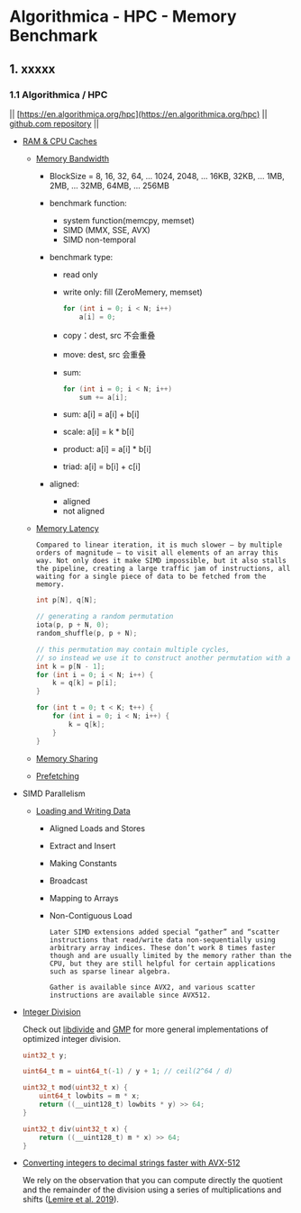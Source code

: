 # Algorithmica - HPC - Memory Benchmark

## 1. xxxxx

### 1.1 Algorithmica / HPC

|| [https://en.algorithmica.org/hpc](https://en.algorithmica.org/hpc) || [github.com repository](https://github.com/algorithmica-org/algorithmica) ||

* [RAM & CPU Caches](https://en.algorithmica.org/hpc/cpu-cache/)

  * [Memory Bandwidth](https://en.algorithmica.org/hpc/cpu-cache/bandwidth/)

    * BlockSize = 8, 16, 32, 64, ... 1024, 2048, ... 16KB, 32KB, ... 1MB, 2MB, ... 32MB, 64MB, ... 256MB

    * benchmark function:

      * system function(memcpy, memset)
      * SIMD (MMX, SSE, AVX)
      * SIMD non-temporal

    * benchmark type:

      * read only
      * write only: fill (ZeroMemery, memset)

        ```cpp
        for (int i = 0; i < N; i++)
            a[i] = 0;
        ```

      * copy：dest, src 不会重叠
      * move: dest, src 会重叠
      * sum:

        ```cpp
        for (int i = 0; i < N; i++)
            sum += a[i];
        ```

      * sum: a[i] = a[i] + b[i]
      * scale: a[i] = k * b[i]
      * product: a[i] = a[i] * b[i]
      * triad: a[i] = b[i] + c[i]

    * aligned:

      * aligned
      * not aligned

  * [Memory Latency](https://en.algorithmica.org/hpc/cpu-cache/latency/)

    ```text
    Compared to linear iteration, it is much slower — by multiple orders of magnitude — to visit all elements of an array this way. Not only does it make SIMD impossible, but it also stalls the pipeline, creating a large traffic jam of instructions, all waiting for a single piece of data to be fetched from the memory.
    ```

    ```cpp
    int p[N], q[N];

    // generating a random permutation
    iota(p, p + N, 0);
    random_shuffle(p, p + N);

    // this permutation may contain multiple cycles,
    // so instead we use it to construct another permutation with a single cycle
    int k = p[N - 1];
    for (int i = 0; i < N; i++) {
        k = q[k] = p[i];
    }

    for (int t = 0; t < K; t++) {
        for (int i = 0; i < N; i++) {
            k = q[k];
        }
    }
    ```

  * [Memory Sharing](https://en.algorithmica.org/hpc/cpu-cache/sharing/)

  * [Prefetching](https://en.algorithmica.org/hpc/cpu-cache/prefetching/)

* SIMD Parallelism

  * [Loading and Writing Data](https://en.algorithmica.org/hpc/simd/moving/)
    * Aligned Loads and Stores
    * Extract and Insert
    * Making Constants
    * Broadcast
    * Mapping to Arrays
    * Non-Contiguous Load

        ```text
        Later SIMD extensions added special “gather” and “scatter instructions that read/write data non-sequentially using arbitrary array indices. These don’t work 8 times faster though and are usually limited by the memory rather than the CPU, but they are still helpful for certain applications such as sparse linear algebra.

        Gather is available since AVX2, and various scatter instructions are available since AVX512.
        ```

* [Integer Division](https://en.algorithmica.org/hpc/arithmetic/division/)

    Check out [libdivide](https://github.com/ridiculousfish/libdivide) and [GMP](https://gmplib.org/) for more general implementations of optimized integer division.

    ```cpp
    uint32_t y;

    uint64_t m = uint64_t(-1) / y + 1; // ceil(2^64 / d)

    uint32_t mod(uint32_t x) {
        uint64_t lowbits = m * x;
        return ((__uint128_t) lowbits * y) >> 64; 
    }

    uint32_t div(uint32_t x) {
        return ((__uint128_t) m * x) >> 64;
    }
    ```
* [Converting integers to decimal strings faster with AVX-512](https://lemire.me/blog/2022/03/28/converting-integers-to-decimal-strings-faster-with-avx-512/)

    We rely on the observation that you can compute directly the quotient and the remainder of the division using a series of multiplications and shifts ([Lemire et al. 2019](https://arxiv.org/abs/1902.01961)).
